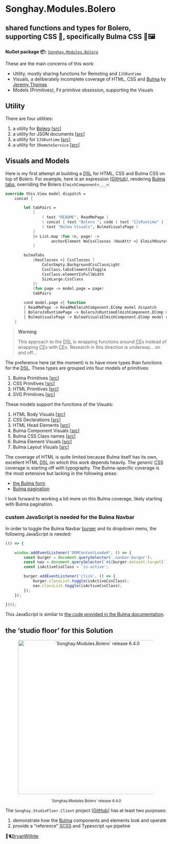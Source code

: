 # Songhay.Modules.Bolero

## shared functions and types for Bolero, supporting CSS 💄, specifically Bulma CSS 🍱🖼

**NuGet package 📦:** [`Songhay.Modules.Bolero`](https://www.nuget.org/packages/Songhay.Modules.Bolero/)

These are the main concerns of this work:

- Utility, mostly sharing functions for Remoting and `IJSRuntime`
- Visuals, a deliberately incomplete coverage of HTML, CSS and [Bulma](https://bulma.io/) by [Jeremy Thomas](https://jgthms.com/)
- Models (Primitives), F♯ primitive obsession, supporting the Visuals

## Utility

There are four utilities:

1. a utility for [Bolero](https://github.com/fsbolero/bolero) [[src](Songhay.Modules.Bolero/BoleroUtility.fs)]
2. a utility for JSON documents [[src](https://github.com/BryanWilhite/Songhay.Modules.Bolero/blob/main/Songhay.Modules.Bolero/JsonDocumentUtility.fs)]
3. a utility for `IJSRuntime` [[src](https://github.com/BryanWilhite/Songhay.Modules.Bolero/blob/main/Songhay.Modules.Bolero/JsRuntimeUtility.fs)]
4. a utility for `IRemoteService` [[src](https://github.com/BryanWilhite/Songhay.Modules.Bolero/blob/main/Songhay.Modules.Bolero/RemoteHandlerUtility.fs)]

## Visuals and Models

Here is my first attempt at building a <acronym title="Domain-Specific Language">DSL</acronym> for HTML, CSS and Bulma CSS on top of Bolero. For example, here is an expression [[GitHub](https://github.com/BryanWilhite/Songhay.Modules.Bolero/blob/main/Songhay.StudioFloor.Client/Components/TabsElmishComponent.fs#L25)], rendering [Bulma tabs](https://bulma.io/documentation/components/tabs/), overriding the Bolero `ElmishComponent<_,_>`:

```fsharp
override this.View model dispatch =
    concat {

        let tabPairs =
            [
                ( text "README", ReadMePage )
                ( concat { text "Bolero "; code { text "IJsRuntime" } }, BoleroJsRuntimePage )
                ( text "Bulma Visuals", BulmaVisualsPage )
            ]
            |> List.map (fun (n, page) ->
                    anchorElement NoCssClasses (HasAttr <| ElmishRoutes.router.HRef page) n, page
            )

        bulmaTabs
            (HasClasses <| CssClasses [
                ColorEmpty.BackgroundCssClassLight
                CssClass.tabsElementIsToggle
                CssClass.elementIsFullWidth
                SizeLarge.CssClass
            ])
            (fun page -> model.page = page)
            tabPairs

        cond model.page <| function
        | ReadMePage -> ReadMeElmishComponent.EComp model dispatch
        | BoleroJsRuntimePage -> BoleroJsRuntimeElmishComponent.EComp model dispatch
        | BulmaVisualsPage -> BulmaVisualsElmishComponent.EComp model dispatch
    }
```

>**Warning**
>
>This approach to the <acronym title="Domain-Specific Language">DSL</acronym> is wrapping functions around <acronym title="Computation Expression">CE</acronym>s instead of wrapping <acronym title="Computation Expression">CE</acronym>s with <acronym title="Computation Expression">CE</acronym>s. Research in this direction is underway… on and off…
>

The preference here (at the moment) is to have more types than functions for the <acronym title="Domain-Specific Language">DSL</acronym>. These types are grouped into four models of primitives:

1. Bulma Primitives [[src](https://github.com/BryanWilhite/Songhay.Modules.Bolero/blob/main/Songhay.Modules.Bolero/Models/BulmaPrimitives.fs)]
2. CSS Primitives [[src](https://github.com/BryanWilhite/Songhay.Modules.Bolero/blob/main/Songhay.Modules.Bolero/Models/CssPrimitives.fs)]
3. HTML Primitives [[src](https://github.com/BryanWilhite/Songhay.Modules.Bolero/blob/main/Songhay.Modules.Bolero/Models/HtmlPrimitives.fs)]
4. SVG Primitives [[src](https://github.com/BryanWilhite/Songhay.Modules.Bolero/blob/main/Songhay.Modules.Bolero/Models/SvgPrimitives.fs)]

These models support the functions of the Visuals:

1. HTML Body Visuals [[src](https://github.com/BryanWilhite/Songhay.Modules.Bolero/blob/main/Songhay.Modules.Bolero/Visuals/BodyElement.fs)]
2. CSS Declarations [[src](https://github.com/BryanWilhite/Songhay.Modules.Bolero/blob/main/Songhay.Modules.Bolero/Visuals/CssDeclaration.fs)]
3. HTML Head Elements [[src](https://github.com/BryanWilhite/Songhay.Modules.Bolero/blob/main/Songhay.Modules.Bolero/Visuals/HeadElement.fs)]
4. Bulma Component Visuals [[src](https://github.com/BryanWilhite/Songhay.Modules.Bolero/blob/main/Songhay.Modules.Bolero/Visuals/Bulma/Component.fs)]
5. Bulma CSS Class names [[src](https://github.com/BryanWilhite/Songhay.Modules.Bolero/blob/main/Songhay.Modules.Bolero/Visuals/Bulma/CssClass.fs)]
6. Bulma Element Visuals [[src](https://github.com/BryanWilhite/Songhay.Modules.Bolero/blob/main/Songhay.Modules.Bolero/Visuals/Bulma/Element.fs)]
7. Bulma Layout Visuals [[src](https://github.com/BryanWilhite/Songhay.Modules.Bolero/blob/main/Songhay.Modules.Bolero/Visuals/Bulma/Layout.fs)]

The coverage of HTML is quite limited because Bulma itself has its own, excellent HTML <acronym title="Domain-Specific Language">DSL</acronym> on which this work depends heavily. The _generic_ <acronym title="Cascading Style Sheets">CSS</acronym> coverage is starting off with typography. The Bulma-specific coverage is the most extensive but lacking in the following areas:

- [the Bulma form](https://bulma.io/documentation/form/)
- [Bulma pagination](https://bulma.io/documentation/components/pagination/)

I look forward to working a bit more on this Bulma coverage, likely starting with Bulma pagination.

### custom JavaScript is needed for the Bulma Navbar

In order to toggle the Bulma Navbar [burger](https://bulma.io/documentation/components/navbar/#navbar-burger) and its dropdown menu, the following JavaScript is needed:

```javascript
(() => {

    window.addEventListener('DOMContentLoaded', () => {
        const burger = document.querySelector('.navbar-burger');
        const nav = document.querySelector(`#${burger.dataset.target}`);
        const isActiveCssClass = 'is-active';

        burger.addEventListener('click', () => {
            burger.classList.toggle(isActiveCssClass);
            nav.classList.toggle(isActiveCssClass);
        });
    });

})();
```

This JavaScript is similar to [the code provided in the Bulma documentation](https://bulma.io/documentation/components/navbar/#navbar-menu).

## the ‘studio floor’ for this Solution

<div style="text-align:center">

<figure>
    <a href="https://www.youtube.com/watch?v=rAwZw6UPRXw">
        <img alt="`Songhay.Modules.Bolero` release 6.4.0" src="https://img.youtube.com/vi/rAwZw6UPRXw/maxresdefault.jpg" width="480" />
    </a>
    <p><small>`Songhay.Modules.Bolero` release 6.4.0</small></p>
</figure>

</div>

The `Songhay.StudioFloor.Client` project [[GitHub](https://github.com/BryanWilhite/Songhay.Modules.Bolero/tree/main/Songhay.StudioFloor.Client)] has at least two purposes:

1. demonstrate how the [Bulma](https://bulma.io/) components and elements look and operate
2. provide a “reference” <acronym title="Sassy CSS">SCSS</acronym> and Typescript `npm` pipeline

🐙🐈[BryanWilhite](https://github.com/BryanWilhite)
